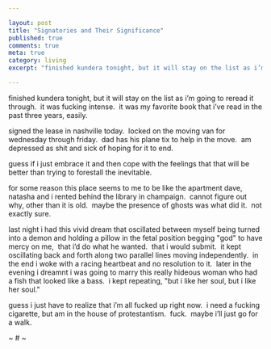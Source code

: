 ```yaml
---

layout: post
title: "Signatories and Their Significance"
published: true
comments: true
meta: true
category: living
excerpt: "finished kundera tonight, but it will stay on the list as i’m going to reread it through.  it was fucking intense.  it was my favorite book that i’ve read in the past three years, easily."

---
```


finished kundera tonight, but it will stay on the list as i’m going to reread it through.  it was fucking intense.  it was my favorite book that i’ve read in the past three years, easily.

signed the lease in nashville today.  locked on the moving van for wednesday through friday.  dad has his plane tix to help in the move.  am depressed as shit and sick of hoping for it to end.  

guess if i just embrace it and then cope with the feelings that that will be better than trying to forestall the inevitable.  

for some reason this place seems to me to be like the apartment dave, natasha and i rented behind the library in champaign.  cannot figure out why, other than it is old.  maybe the presence of ghosts was what did it.  not exactly sure.

last night i had this vivid dream that oscillated between myself being turned into a demon and holding a pillow in the fetal position begging "god" to have mercy on me,  that i’d do what he wanted.  that i would submit.  it kept oscillating back and forth along two parallel lines moving independently.  in the end i woke with a racing heartbeat and no resolution to it.  later in the evening i dreamnt i was going to marry this really hideous woman who had a fish that looked like a bass.  i kept repeating, "but i like her soul, but i like her soul."

guess i just have to realize that i’m all fucked up right now.  i need a fucking cigarette, but am in the house of protestantism.  fuck.  maybe i’ll just go for a walk.

~ # ~